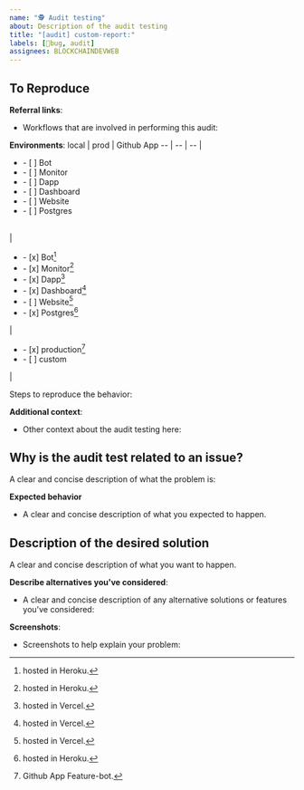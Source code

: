 ```yaml
---
name: "🕵 Audit testing"
about: Description of the audit testing
title: "[audit] custom-report:"
labels: [🐞bug, audit]
assignees: BLOCKCHAINDEVWEB
---
```


## To Reproduce
**Referral links**: 
- Workflows that are involved in performing this audit:

**Environments**:
local | prod | Github App
-- | -- | --
| <ul><li>- [ ] Bot</li><li>- [ ] Monitor</li><li>- [ ] Dapp</li><li>- [ ] Dashboard</li><li>- [ ] Website</li><li>- [ ] Postgres</li></ul><br/> | <ul><li>- [x] Bot[^1]</li><li>- [x] Monitor[^1]</li><li>- [x] Dapp[^2]</li><li>- [x] Dashboard[^2]</li><li>- [ ] Website[^2]</li><li>- [x] Postgres[^1]</li></ul> | <ul><li>- [x] production[^3]</li><li>- [ ] custom</li></ul> |
[^1]: hosted in Heroku.
[^2]: hosted in Vercel.
[^3]: Github App Feature-bot.

Steps to reproduce the behavior:

**Additional context**:
- Other context about the audit testing here:
>

## Why is the audit test related to an issue?
A clear and concise description of what the problem is:
>

**Expected behavior**
- A clear and concise description of what you expected to happen.
>

## Description of the desired solution
A clear and concise description of what you want to happen.
>

**Describe alternatives you've considered**:
- A clear and concise description of any alternative solutions or features you've considered:
>

**Screenshots**:
- Screenshots to help explain your problem:
